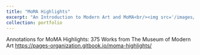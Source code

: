 ```yaml
---
title: "MoMA Highlights"
excerpt: "An Introduction to Modern Art and MoMA<br/><img src='/images/moma.jpg' width='800'>"
collection: portfolio
---
```


Annotations for MoMA Highlights: 375 Works from The Museum of Modern Art
https://pages-organization.gitbook.io/moma-highlights/